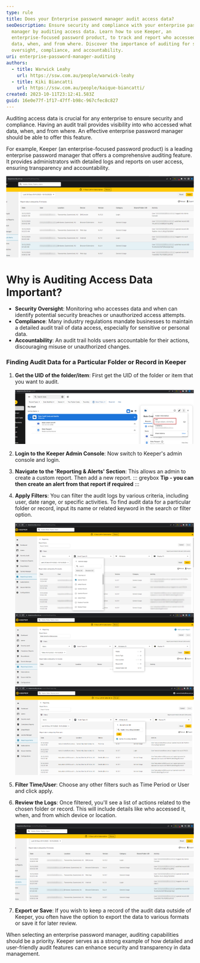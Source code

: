```yaml
---
type: rule
title: Does your Enterprise password manager audit access data?
seoDescription: Ensure security and compliance with your enterprise password
  manager by auditing access data. Learn how to use Keeper, an
  enterprise-focused password product, to track and report who accessed what
  data, when, and from where. Discover the importance of auditing for security
  oversight, compliance, and accountability.
uri: enterprise-password-manager-auditing
authors:
  - title: Warwick Leahy
    url: https://ssw.com.au/people/warwick-leahy
  - title: Kiki Biancatti
    url: https://ssw.com.au/people/kaique-biancatti/
created: 2023-10-11T23:12:41.583Z
guid: 16e0e77f-1f17-47ff-b98c-967cfec8c827
---
```

Auditing access data is crucial for any enterprise to ensure security and compliance. Having an audit trail provides visibility into who accessed what data, when, and from where. An effective enterprise password manager should be able to offer this feature.

<!--endintro-->

For example, Keeper (an enterprise-focused password product) is a leading enterprise password manager that offers a comprehensive auditing feature. It provides administrators with detailed logs and reports on user access, ensuring transparency and accountability.

![✅Good Example: Keeper auditing shows exactly who opened what record](keeper-good-example-auditreport.png)

# **Why is Auditing Access Data Important?**

* **Security Oversight**: Monitoring who accesses data and when can identify potential security breaches or unauthorized access attempts.
* **Compliance**: Many industry regulations mandate businesses to maintain a detailed audit trail of data access, especially for sensitive or personal data.
* **Accountability**: An audit trail holds users accountable for their actions, discouraging misuse or unauthorized changes.

### **Finding Audit Data for a Particular Folder or Record in Keeper**

1. **Get the UID of the folder/item**: First get the UID of the folder or item that you want to audit.
   
   ![Figure: First get the UID of the Folder/item for report](keeper-getinteresing-itemuuid.png)

2. **Login to the Keeper Admin Console**: Now switch to Keeper's admin console and login.
3. **Navigate to the 'Reporting & Alerts' Section**: This allows an admin to create a custom report. Then add a new report.
   ::: greybox 
   **Tip - you can then create an alert from that report if required**
   :::
4. **Apply Filters**: You can filter the audit logs by various criteria, including user, date range, or specific activities. To find audit data for a particular folder or record, input its name or related keyword in the search or filter option.
   
   ![Figure: Filter by the Event Type](keeper-applyfilters2.png)
   ![Figure: Filter by Attributes - Category first](keeper-applyfilters1.png)
   ![Figure: Filter by Shared Folder / Item UID (Obtained from step 1)](keeper-filtering-the-report.png)

5. **Filter Time/User**: Choose any other filters such as Time Period or User and click apply.
6. **Review the Logs**: Once filtered, you'll see a list of actions related to the chosen folder or record. This will include details like who accessed it, when, and from which device or location.
   
   ![Figure: View the audit log](keeper-good-example-auditreport.png)

7. **Export or Save**: If you wish to keep a record of the audit data outside of Keeper, you often have the option to export the data to various formats or save it for later review.

When selecting an enterprise password manager, auditing capabilities should be a priority. Keeper serves as a strong example of how detailed and user-friendly audit features can enhance security and transparency in data management.

